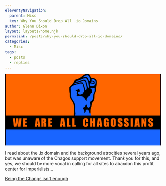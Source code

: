 ```yaml
---
eleventyNavigation:
  parent: Misc
  key: Why You Should Drop All .io Domains
author: Glenn Dixon
layout: layouts/home.njk
permalink: /posts/why-you-should-drop-all-io-domains/
categories:
  - Misc
tags:
  - posts
  - replies
---
```

![](/img/2018/07/chagossians.png)

I read about the .io domain and the background atrocities several years ago, but was unaware of the Chagos support movement. Thank you for this, and yes, we should be more vocal in calling for all sites to abandon this profit center for imperialists&#8230;

[Being the Change isn't enough](https://ascraeus.org/being-the-change-isn-t-enough/)